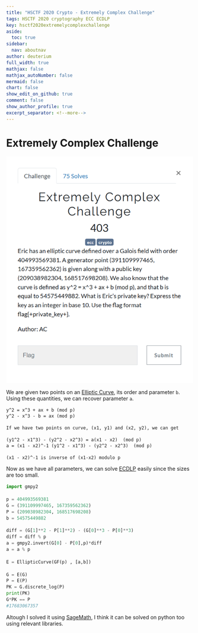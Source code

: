 ```yaml
---
title: "HSCTF 2020 Crypto - Extremely Complex Challenge"
tags: HSCTF 2020 cryptography ECC ECDLP 
key: hsctf2020extremelycomplexchallenge
aside:
  toc: true
sidebar:
  nav: aboutnav
author: deuterium
full_width: true
mathjax: false
mathjax_autoNumber: false
mermaid: false
chart: false
show_edit_on_github: true
comment: false
show_author_profile: true
excerpt_separator: <!--more-->
---
```


# Extremely Complex Challenge

![](Capture.PNG)

We are given two points on an [Elliptic Curve](https://en.wikipedia.org/wiki/Elliptic-curve_cryptography#Theory), its order and parameter `b`.  
Using these quantities, we can recover parameter `a`.

```
y^2 = x^3 + ax + b (mod p)
y^2 - x^3 - b = ax (mod p)

If we have two points on curve, (x1, y1) and (x2, y2), we can get

(y1^2 - x1^3) - (y2^2 - x2^3) = a(x1 - x2)  (mod p)
a = (x1 - x2)^-1 (y1^2 - x1^3) - (y2^2 - x2^3)  (mod p)

(x1 - x2)^-1 is inverse of (x1-x2) modulo p
```

Now as we have all parameters, we can solve [ECDLP](https://en.wikipedia.org/wiki/Discrete_logarithm#Cryptography) easily since the sizes are too small.  

```python
import gmpy2

p = 404993569381
G = (391109997465, 167359562362)
P = (209038982304, 168517698208)
b = 54575449882

diff = (G[1]**2 - P[1]**2) - (G[0]**3 - P[0]**3)
diff = diff % p
a = gmpy2.invert(G[0] - P[0],p)*diff
a = a % p

E = EllipticCurve(GF(p) , [a,b])

G = E(G)
P = E(P)
PK = G.discrete_log(P)
print(PK)
G*PK == P
#17683067357
```

Altough I solved it using [SageMath](https://www.sagemath.org/), I think it can be solved on python too using relevant libraries.
